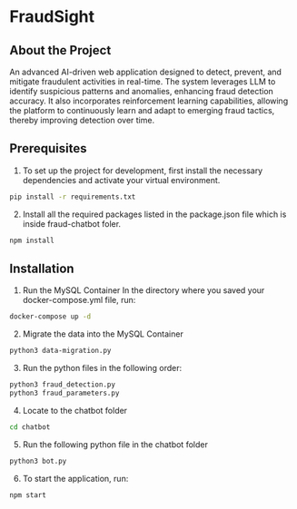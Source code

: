 # FraudSight

## About the Project
An advanced AI-driven web application designed to detect, prevent, and mitigate fraudulent activities in real-time. The system leverages LLM to identify suspicious patterns and anomalies, enhancing fraud detection accuracy. It also incorporates reinforcement learning capabilities, allowing the platform to continuously learn and adapt to emerging fraud tactics, thereby improving detection over time.

## Prerequisites
1. To set up the project for development, first install the necessary dependencies and activate your virtual environment.
```zsh
pip install -r requirements.txt
```

2. Install all the required packages listed in the package.json file which is inside fraud-chatbot foler.
```zsh
npm install
```

## Installation

1. Run the MySQL Container
In the directory where you saved your docker-compose.yml file, run:
```zsh
docker-compose up -d
```
2. Migrate the data into the MySQL Container
```zsh
python3 data-migration.py
```

3. Run the python files in the following order:
```zsh
python3 fraud_detection.py
python3 fraud_parameters.py
```

4. Locate to the chatbot folder
```zsh
cd chatbot
```

5. Run the following python file in the chatbot folder
```zsh
python3 bot.py
```

6. To start the application, run:
```zsh
npm start
```